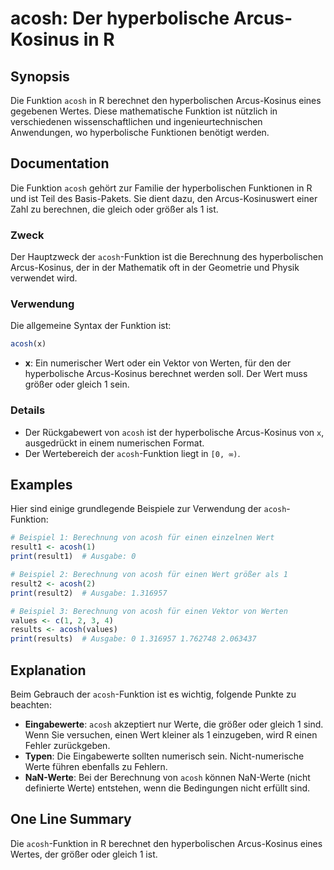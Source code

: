 <!--
Meta Description: # acosh: Der hyperbolische Arcus-Kosinus in R ## Synopsis Die Funktion `acosh` in R berechnet den hyperbolischen Arcus-Kosinus eines gegebenen Wertes....
Meta Keywords: acosh, der, die, funktion, ist
-->

# acosh: Der hyperbolische Arcus-Kosinus in R

## Synopsis
Die Funktion `acosh` in R berechnet den hyperbolischen Arcus-Kosinus eines gegebenen Wertes. Diese mathematische Funktion ist nützlich in verschiedenen wissenschaftlichen und ingenieurtechnischen Anwendungen, wo hyperbolische Funktionen benötigt werden.

## Documentation
Die Funktion `acosh` gehört zur Familie der hyperbolischen Funktionen in R und ist Teil des Basis-Pakets. Sie dient dazu, den Arcus-Kosinuswert einer Zahl zu berechnen, die gleich oder größer als 1 ist.

### Zweck
Der Hauptzweck der `acosh`-Funktion ist die Berechnung des hyperbolischen Arcus-Kosinus, der in der Mathematik oft in der Geometrie und Physik verwendet wird.

### Verwendung
Die allgemeine Syntax der Funktion ist:

```R
acosh(x)
```

- **x**: Ein numerischer Wert oder ein Vektor von Werten, für den der hyperbolische Arcus-Kosinus berechnet werden soll. Der Wert muss größer oder gleich 1 sein.

### Details
- Der Rückgabewert von `acosh` ist der hyperbolische Arcus-Kosinus von `x`, ausgedrückt in einem numerischen Format.
- Der Wertebereich der `acosh`-Funktion liegt in `[0, ∞)`.

## Examples
Hier sind einige grundlegende Beispiele zur Verwendung der `acosh`-Funktion:

```R
# Beispiel 1: Berechnung von acosh für einen einzelnen Wert
result1 <- acosh(1)
print(result1)  # Ausgabe: 0

# Beispiel 2: Berechnung von acosh für einen Wert größer als 1
result2 <- acosh(2)
print(result2)  # Ausgabe: 1.316957

# Beispiel 3: Berechnung von acosh für einen Vektor von Werten
values <- c(1, 2, 3, 4)
results <- acosh(values)
print(results)  # Ausgabe: 0 1.316957 1.762748 2.063437
```

## Explanation
Beim Gebrauch der `acosh`-Funktion ist es wichtig, folgende Punkte zu beachten:

- **Eingabewerte**: `acosh` akzeptiert nur Werte, die größer oder gleich 1 sind. Wenn Sie versuchen, einen Wert kleiner als 1 einzugeben, wird R einen Fehler zurückgeben.
- **Typen**: Die Eingabewerte sollten numerisch sein. Nicht-numerische Werte führen ebenfalls zu Fehlern.
- **NaN-Werte**: Bei der Berechnung von `acosh` können NaN-Werte (nicht definierte Werte) entstehen, wenn die Bedingungen nicht erfüllt sind.

## One Line Summary
Die `acosh`-Funktion in R berechnet den hyperbolischen Arcus-Kosinus eines Wertes, der größer oder gleich 1 ist.